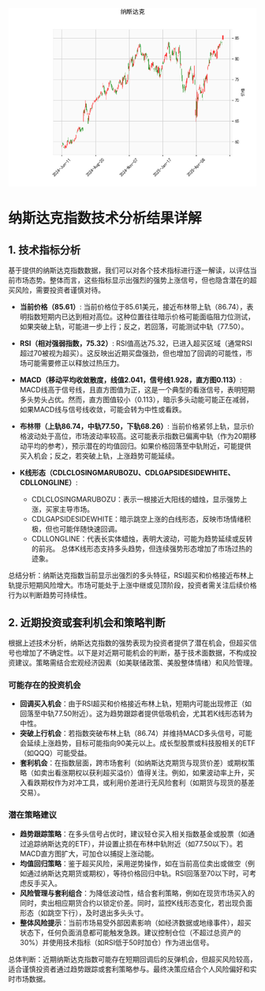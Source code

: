 ![图](NDAQ.png)

# 纳斯达克指数技术分析结果详解

## 1. 技术指标分析
基于提供的纳斯达克指数数据，我们可以对各个技术指标进行逐一解读，以评估当前市场态势。整体而言，这些指标显示出强烈的强势上涨信号，但也隐含潜在的超买风险，需要投资者谨慎对待。

- **当前价格（85.61）**: 当前价格位于85.61美元，接近布林带上轨（86.74），表明指数短期内已达到相对高位。这种位置往往暗示价格可能面临阻力位测试，如果突破上轨，可能进一步上行；反之，若回落，可能测试中轨（77.50）。

- **RSI（相对强弱指数，75.32）**: RSI值高达75.32，已进入超买区域（通常RSI超过70被视为超买）。这反映出近期买盘强劲，但也增加了回调的可能性，市场可能需要修正以释放过热压力。

- **MACD（移动平均收敛散度，线值2.041，信号线1.928，直方图0.113）**: MACD线高于信号线，且直方图值为正，这是一个典型的看涨信号，表明短期多头势头占优。然而，直方图值较小（0.113），暗示多头动能可能正在减弱，如果MACD线与信号线收敛，可能会转为中性或看跌。

- **布林带（上轨86.74，中轨77.50，下轨68.26）**: 当前价格紧邻上轨，显示价格波动处于高位，市场波动率较高。这可能表示指数已偏离中轨（作为20期移动平均的参考），预示潜在的均值回归。如果价格回落至中轨附近，可能提供买入机会；反之，若突破上轨，上涨趋势可能延续。

- **K线形态（CDLCLOSINGMARUBOZU、CDLGAPSIDESIDEWHITE、CDLLONGLINE）**: 
  - CDLCLOSINGMARUBOZU：表示一根接近大阳线的蜡烛，显示强势上涨，买家主导市场。
  - CDLGAPSIDESIDEWHITE：暗示跳空上涨的白线形态，反映市场情绪积极，但也可能伴随快速回调。
  - CDLLONGLINE：代表长实体蜡烛，表明大波动，可能为趋势延续或反转的前兆。
  总体K线形态支持多头趋势，但连续强势形态增加了市场过热的迹象。

总结分析：纳斯达克指数当前显示出强烈的多头特征，RSI超买和价格接近布林上轨提示短期风险增大。市场可能处于上涨中继或见顶阶段，投资者需关注后续价格行为以判断趋势可持续性。

## 2. 近期投资或套利机会和策略判断
根据上述技术分析，纳斯达克指数的强势表现为投资者提供了潜在机会，但超买信号也增加了不确定性。以下是对近期可能机会的判断，基于技术面数据，不构成投资建议。策略需结合宏观经济因素（如美联储政策、美股整体情绪）和风险管理。

### 可能存在的投资机会
- **回调买入机会**：由于RSI超买和价格接近布林上轨，短期内可能出现修正（如回落至中轨77.50附近）。这为趋势跟踪者提供低吸机会，尤其若K线形态转为中性。
- **突破上行机会**：若指数突破布林上轨（86.74）并维持MACD多头信号，可能会延续上涨趋势，目标可能指向90美元以上。成长型股票或科技股相关的ETF（如QQQ）可能受益。
- **套利机会**：在指数层面，跨市场套利（如纳斯达克期货与现货价差）或期权策略（如卖出看涨期权以获利超买溢价）值得关注。例如，如果波动率上升，买入看跌期权作为对冲工具，或利用价差进行无风险套利（如期货与现货的基差交易）。

### 潜在策略建议
- **趋势跟踪策略**：在多头信号占优时，建议轻仓买入相关指数基金或股票（如通过追踪纳斯达克的ETF），并设置止损在布林中轨附近（如77.50以下）。若MACD直方图扩大，可加仓以捕捉上涨动能。
- **均值回归策略**：鉴于超买风险，采用逆势操作，如在当前高位卖出或做空（例如通过纳斯达克期货或期权），等待价格回归中轨。RSI回落至70以下时，可考虑反手买入。
- **风险管理与套利组合**：为降低波动性，结合套利策略，例如在现货市场买入的同时，卖出相应期货合约以锁定价差。同时，监控K线形态变化，若出现负面形态（如跳空下行），及时退出多头头寸。
- **整体风险提示**：当前市场易受外部因素影响（如经济数据或地缘事件），超买状态下，任何负面消息都可能触发急跌。建议控制仓位（不超过总资产的30%）并使用技术指标（如RSI低于50时加仓）作为进出信号。

总体判断：近期纳斯达克指数可能存在短期回调后的反弹机会，但超买风险较高，适合谨慎投资者通过趋势跟踪或套利策略参与。最终决策应结合个人风险偏好和实时市场数据。